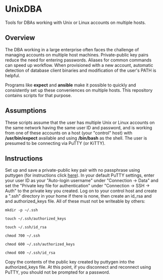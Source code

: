 # UnixDBA
Tools for DBAs working with Unix or Linux accounts on multiple hosts.

## Overview
The DBA working in a large enterprise often faces the challenge of managing accounts on multiple host machines. Private-public key pairs reduce the need for entering passwords. Aliases for common commands can speed up workflow. When provisioned with a new account, automatic detection of database client binaries and modification of the user's PATH is helpful. 

Programs like **expect** and **ansible** make it possible to quickly and consistently set up these conveniences on multiple hosts. This repository contains scripts for that purpose.

## Assumptions
These scripts assume that the user has multiple Unix or Linux accounts on the same network having the same user ID and password, and is working from one of these accounts on a host (your "control" host) with **/usr/bin/expect** available and using **/bin/bash** as the shell. The user is presumed to be connecting via PuTTY (or KiTTY).

## Instructions
Set up and save a private-public key pair with no passphrase using puttygen (for instructions click [here](https://docs.oracle.com/en/cloud/paas/event-hub-cloud/admin-guide/generate-ssh-key-pair-using-puttygen.html)). In your default PuTTY settings, enter your user ID as your "Auto-login username" under "Connection -> Data" and set the "Private key file for authentication" under "Connection -> SSH -> Auth" to the private key you created. Log on to your control host and create a ".ssh" directory in your home if there is none, then create an id_rsa and and authorized_keys file. All of these must not be writeable by others:

`mkdir -p ~/.ssh`

`touch ~/.ssh/authorized_keys`

`touch ~/.ssh/id_rsa`

`chmod 700 ~/.ssh`

`chmod 600 ~/.ssh/authorized_keys`

`chmod 600 ~/.ssh/id_rsa`

Copy the contents of the public key created by puttygen into the authorized_keys file. At this point, if you disconnect and reconnect using PuTTY, you should not be prompted for a password.


